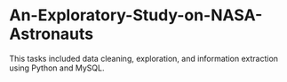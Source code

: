 # An-Exploratory-Study-on-NASA-Astronauts
 This tasks included data cleaning, exploration, and information extraction using Python and MySQL.
